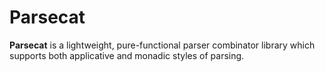 # Parsecat

**Parsecat** is a lightweight, pure-functional parser combinator library which supports both applicative and monadic styles of parsing.

